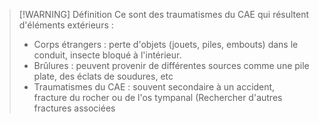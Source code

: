 
>[!WARNING] Définition
>Ce sont des traumatismes du CAE qui résultent d'éléments extérieurs :
>- Corps étrangers : perte d'objets (jouets, piles, embouts) dans le conduit, insecte bloqué à l'intérieur.
>- Brûlures : peuvent provenir de différentes sources comme une pile plate, des éclats de soudures, etc
>- Traumatismes du CAE : souvent secondaire à un accident, fracture du rocher ou de l'os tympanal (Rechercher d'autres fractures associées

